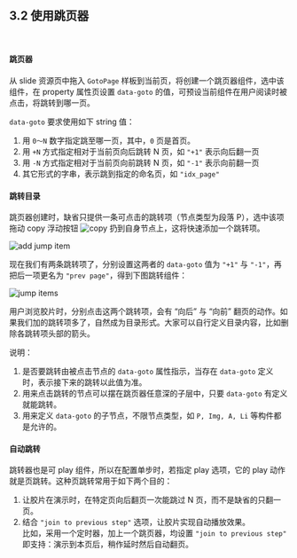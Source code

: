 3.2 使用跳页器
-------------

&nbsp;

#### 跳页器

从 slide 资源页中拖入 `GotoPage` 样板到当前页，将创建一个跳页器组件，选中该组件，在 property 属性页设置 `data-goto` 的值，可预设当前组件在用户阅读时被点击，将跳转到哪一页。

`data-goto` 要求使用如下 string 值：
1. 用 `0～N` 数字指定跳至哪一页，其中，`0` 页是首页。
2. 用 `+N` 方式指定相对于当前页向后跳转 N 页，如 `"+1"` 表示向后翻一页
3. 用 `-N` 方式指定相对于当前页向前跳转 N 页，如 `"-1"` 表示向前翻一页
4. 其它形式的字串，表示跳到指定的命名页，如 `"idx_page"`

#### 跳转目录

跳页器创建时，缺省只提供一条可点击的跳转项（节点类型为段落 P），选中该项拖动 copy 浮动按钮 ![copy](md/res/copy_btn.png) 扔到自身节点上，这将快速添加一个跳转项。

![add jump item](md/res/jmp_page.png)

现在我们有两条跳转项了，分别设置这两者的 `data-goto` 值为 `"+1"` 与 `"-1"`，再把后一项更名为 `"prev page"`，得到下图跳转组件：

![jump items](md/res/two_jump.png)

用户浏览胶片时，分别点击这两个跳转项，会有 “向后” 与 “向前” 翻页的动作。如果我们加的跳转项多了，自然成为目录形式。大家可以自行定义目录内容，比如删除各跳转项头部的箭头。

说明：
1. 是否要跳转由被点击节点的 `data-goto` 属性指示，当存在 `data-goto` 定义时，表示接下来的跳转以此值为准。
2. 用来点击跳转的节点可以摆在跳页器任意深的子层中，只要 `data-goto` 有定义就能跳转。
3. 用来定义 `data-goto` 的子节点，不限节点类型，如 `P, Img, A, Li` 等构件都是允许的。

#### 自动跳转

跳转器也是可 play 组件，所以在配置单步时，若指定 play 选项，它的 play 动作就是页跳转。这种页跳转常用于如下两个目的：

1. 让胶片在演示时，在特定页向后翻页一次能跳过 N 页，而不是缺省的只翻一页。
2. 结合 `"join to previous step"` 选项，让胶片实现自动播放效果。   
比如，采用一个定时器，加上一个跳页器，均设置 `"join to previous step"` 即支持：演示到本页后，稍作延时然后自动翻页。

&nbsp;

